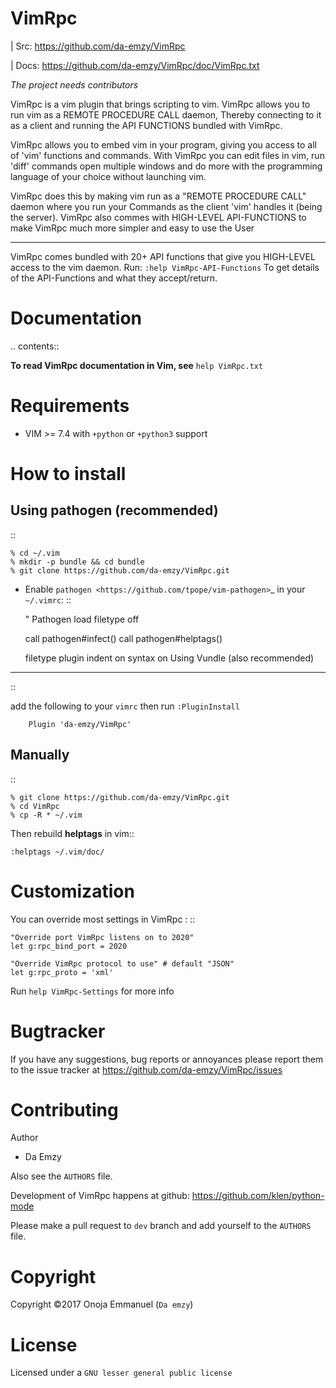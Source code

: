 # VimRpc #



| Src:  https://github.com/da-emzy/VimRpc

| Docs: https://github.com/da-emzy/VimRpc/doc/VimRpc.txt

*The project needs contributors*

VimRpc is a vim plugin that brings scripting to vim.
VimRpc allows you to  run vim as a REMOTE PROCEDURE CALL daemon,
Thereby connecting to it as a client and running the API FUNCTIONS bundled with VimRpc.

VimRpc allows you to embed vim in your program, 
giving you access to all of 'vim' functions and commands.
With VimRpc you can edit files in vim, run 'diff' commands open multiple windows
and do more with the programming language of your choice without launching vim.

VimRpc does this by making vim run as a "REMOTE PROCEDURE CALL" daemon where you run your
Commands as the client 'vim' handles it (being the server).
VimRpc also commes with HIGH-LEVEL API-FUNCTIONS to make VimRpc much more simpler and 
easy to use the User

******************
VimRpc comes bundled with 20+ API functions that give you HIGH-LEVEL access to the vim daemon.
Run:
``:help VimRpc-API-Functions`` 
To get details of the API-Functions and what they accept/return.


Documentation
=============

.. contents::

**To read VimRpc documentation in Vim, see** 
``help VimRpc.txt``

Requirements
============

- VIM >= 7.4 with `+python` or `+python3` support

How to install
==============

Using pathogen (recommended)
----------------------------
::

    % cd ~/.vim
    % mkdir -p bundle && cd bundle
    % git clone https://github.com/da-emzy/VimRpc.git

- Enable `pathogen <https://github.com/tpope/vim-pathogen>`_
  in your ``~/.vimrc``: ::

    " Pathogen load
    filetype off

    call pathogen#infect()
    call pathogen#helptags()

    filetype plugin indent on
    syntax on
Using Vundle (also recommended)
----------------------------
::

add the following to your `vimrc` then run
  `:PluginInstall`

        Plugin 'da-emzy/VimRpc'

Manually
--------
::

    % git clone https://github.com/da-emzy/VimRpc.git
    % cd VimRpc
    % cp -R * ~/.vim

Then rebuild **helptags** in vim::

    :helptags ~/.vim/doc/


Customization
=============

You can override most settings in VimRpc : ::

    "Override port VimRpc listens on to 2020"
    let g:rpc_bind_port = 2020

    "Override VimRpc protocol to use" # default "JSON"
    let g:rpc_proto = 'xml'

Run ``help VimRpc-Settings`` for more info


Bugtracker
===========

If you have any suggestions, bug reports or
annoyances please report them to the issue tracker
at https://github.com/da-emzy/VimRpc/issues

Contributing
============
Author
* Da Emzy

Also see the `AUTHORS` file.

Development of VimRpc happens at github:
https://github.com/klen/python-mode

Please make a pull request to `dev` branch and add yourself to the `AUTHORS` file.

Copyright
=========

Copyright ©2017 Onoja Emmanuel  (`Da emzy`)

License
=======

Licensed under a `GNU lesser general public license`

